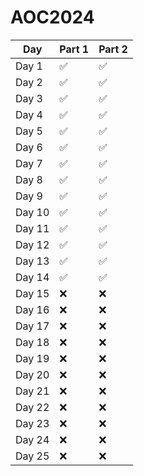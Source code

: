 # AOC2024

| Day  | Part 1  | Part 2  |
|------|---------|---------|
| Day 1 | :white_check_mark: | :white_check_mark: |
| Day 2 | :white_check_mark: | :white_check_mark: |
| Day 3 | :white_check_mark: | :white_check_mark: |
| Day 4 | :white_check_mark: | :white_check_mark: |
| Day 5 | :white_check_mark: | :white_check_mark: |
| Day 6 | :white_check_mark: | :white_check_mark: |
| Day 7 | :white_check_mark: | :white_check_mark: |
| Day 8 | :white_check_mark: | :white_check_mark: |
| Day 9 | :white_check_mark: | :white_check_mark: |
| Day 10 | :white_check_mark: | :white_check_mark: |
| Day 11 | :white_check_mark: | :white_check_mark: |
| Day 12 | :white_check_mark: | :white_check_mark: |
| Day 13 | :white_check_mark: | :white_check_mark: |
| Day 14 | :white_check_mark: | :white_check_mark: |
| Day 15 | :x: | :x: |
| Day 16 | :x: | :x: |
| Day 17 | :x: | :x: |
| Day 18 | :x: | :x: |
| Day 19 | :x: | :x: |
| Day 20 | :x: | :x: |
| Day 21 | :x: | :x: |
| Day 22 | :x: | :x: |
| Day 23 | :x: | :x: |
| Day 24 | :x: | :x: |
| Day 25 | :x: | :x: |